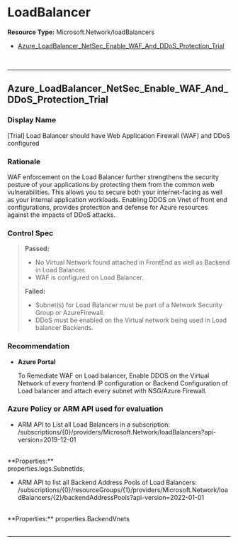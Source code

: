 # LoadBalancer

**Resource Type:** Microsoft.Network/loadBalancers

<!-- TOC -->
- [Azure_LoadBalancer_NetSec_Enable_WAF_And_DDoS_Protection_Trial](#Azure_LoadBalancer_NetSec_Enable_WAF_And_DDoS_Protection_Trial)

<!-- /TOC -->
<br />

___ 

## Azure_LoadBalancer_NetSec_Enable_WAF_And_DDoS_Protection_Trial

### Display Name 
[Trial] Load Balancer should have Web Application Firewall (WAF) and DDoS configured

### Rationale 
WAF enforcement on the Load Balancer further strengthens the security posture of your applications by protecting them from the common web vulnerabilities. This allows you to secure both your internet-facing as well as your internal application workloads. Enabling DDOS on Vnet of front end configurations, provides protection and defense for Azure resources against the impacts of DDoS attacks.

### Control Spec 

> **Passed:** 
> - No Virtual Network found attached in FrontEnd as well as Backend in Load Balancer.
>-  WAF is configured on Load Balancer.
> 
> **Failed:** 
> - Subnet(s) for Load Balancer must be part of a Network Security Group or AzureFirewall.
> - DDoS must be enabled on the Virtual network being used in Load balancer Backends.
> 
### Recommendation 

- **Azure Portal** 

	 To Remediate WAF on Load balancer, Enable DDOS on the Virtual Network of every frontend IP configuration or Backend Configuration of Load balancer and attach every subnet with NSG/Azure Firewall.

### Azure Policy or ARM API used for evaluation 

- ARM API to List all Load Balancers in a subscription: <br />
/subscriptions/{0}/providers/Microsoft.Network/loadBalancers?api-version=2019-12-01
 <br />
 **Properties:**<br />
properties.logs.SubnetIds, <br />

- ARM API to list all Backend Address Pools of Load Balancers: <br />
/subscriptions/{0}/resourceGroups/{1}/providers/Microsoft.Network/loadBalancers/{2}/backendAddressPools?api-version=2022-01-01
 <br />
 **Properties:** properties.BackendVnets<br />

<br />

___ 
